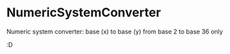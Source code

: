 # NumericSystemConverter
Numeric system converter: base (x) to base (y) from base 2 to base 36 only

:D
